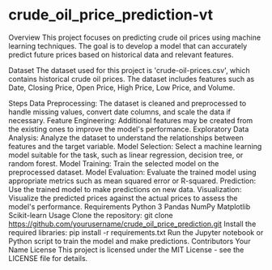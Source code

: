 # crude_oil_price_prediction-vt
Overview
This project focuses on predicting crude oil prices using machine learning techniques. The goal is to develop a model that can accurately predict future prices based on historical data and relevant features.

Dataset
The dataset used for this project is 'crude-oil-prices.csv', which contains historical crude oil prices. The dataset includes features such as Date, Closing Price, Open Price, High Price, Low Price, and Volume.

Steps
Data Preprocessing: The dataset is cleaned and preprocessed to handle missing values, convert date columns, and scale the data if necessary.
Feature Engineering: Additional features may be created from the existing ones to improve the model's performance.
Exploratory Data Analysis: Analyze the dataset to understand the relationships between features and the target variable.
Model Selection: Select a machine learning model suitable for the task, such as linear regression, decision tree, or random forest.
Model Training: Train the selected model on the preprocessed dataset.
Model Evaluation: Evaluate the trained model using appropriate metrics such as mean squared error or R-squared.
Prediction: Use the trained model to make predictions on new data.
Visualization: Visualize the predicted prices against the actual prices to assess the model's performance.
Requirements
Python 3
Pandas
NumPy
Matplotlib
Scikit-learn
Usage
Clone the repository: git clone https://github.com/yourusername/crude_oil_price_prediction.git
Install the required libraries: pip install -r requirements.txt
Run the Jupyter notebook or Python script to train the model and make predictions.
Contributors
Your Name
License
This project is licensed under the MIT License - see the LICENSE file for details.






